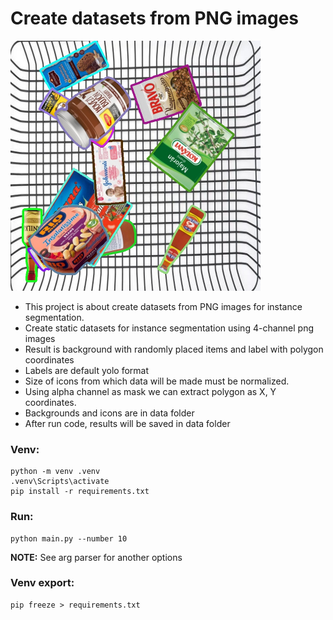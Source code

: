 # Create datasets from PNG images

<img src="data/resources/results.jpg" alt="Output image" width=400 height=400/>

- This project is about create datasets from PNG images for instance segmentation.
- Create static datasets for instance segmentation using 4-channel png images
- Result is background with randomly placed items and label with polygon coordinates  
- Labels are default yolo format
- Size of icons from which data will be made must be normalized.
- Using alpha channel as mask we can extract polygon as X, Y coordinates.
- Backgrounds and icons are in data folder
- After run code, results will be saved in data folder

### Venv:
```
python -m venv .venv
.venv\Scripts\activate
pip install -r requirements.txt
```
### Run:
```
python main.py --number 10
```
**NOTE:** See arg parser for another options
### Venv export:
```
pip freeze > requirements.txt
```